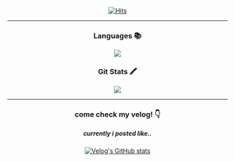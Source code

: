 <div align="center" style="text-align:center">

[![Hits](https://hits.seeyoufarm.com/api/count/incr/badge.svg?url=https%3A%2F%2Fgithub.com%2Fgjbae1212%2Fhit-counter&count_bg=%2323DDC1&title_bg=%23555555&icon=&icon_color=%23E7E7E7&title=+%F0%9F%92%A5+hits%21+%F0%9F%92%A5&edge_flat=false)](https://hits.seeyoufarm.com)

</div>

---

<h3 align="center"> Languages 📚</h3>
<p align="center">
  <a href="https://github.com/${hyorimcho}">
    <img align="center" src="https://github-readme-stats.vercel.app/api/top-langs/?username=${hyorimcho}&layout=compact&show_icons=${true}&show_owner=${true}&hide_title=${true}&theme=${nord}" />
  </a>
</p>
<h3 align="center"> Git Stats 🖍</h3>
<p align="center">
  <a href="https://github.com/${hyorimcho}">
    <img align="center" src="https://github-readme-stats.vercel.app/api?username=${hyorimcho}&hide_title=${true}&show_icons=${true}&include_all_commits=${true}&theme=${nord}" />
  </a>
</p>

---

<h3 align="center"> come check my velog! 👇 </h3>
<h5 align="center"> currently i posted like.. </h5>
<div align="center" style="text-align:center">

[![Velog's GitHub stats](https://velog-readme-stats.vercel.app/api?name=${hyocho}&tag=${자바스크립트}&color=${dark})](${https://velog.io/@hyorimm})

</div>

